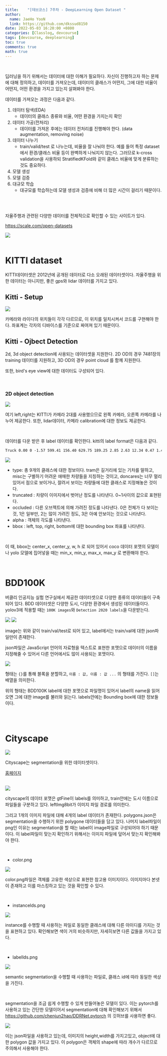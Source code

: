 ```yaml
---
title:    "[데브코스] 7주차 - DeepLearning Open Dataset "
author:
  name: JaeHo YooN
  link: https://github.com/dkssud8150
date: 2022-05-03 16:20:00 +0800
categories: [Classlog, devcourse]
tags: [devcourse, deeplearning]
toc: true
comments: true
math: true
---
```


<br>

딥러닝을 하기 위해서는 데이터에 대한 이해가 필요하다. 자신이 진행하고자 하는 문제에 대해 정의하고, 데이터를 가져오는데, 데이터의 클래스가 어떤지, 그에 대한 비율이 어떤지, 어떤 환경을 가지고 있는지 살펴봐야 한다.

데이터를 가져오는 과정은 다음과 같다.
1. 데이터 탐색(EDA)
    - 데이터의 클래스 종류와 비율, 어떤 환경을 가지는지 확인 
2. 데이터 가공(전처리)
    - 데이터를 가져온 후에는 데이터 전처리를 진행해야 한다. (data augmentation, removing noise)
3. 데이터 나누기
    - train/valid/test 로 나누는데, 비율을 잘 나눠야 한다. 예를 들어 특정 dataset에서 환경/클래스 비율 등이 완벽하게 나눠지지 않는다. 그러므로 k-cross validation을 사용하되 StratifiedKFold와 같이 클래스 비율에 맞게 분류하는 것도 중요하다.
4. 모델 생성
5. 모델 검증
6. 대규모 학습
    - 대규모를 학습하는데 모델 생성과 검증에 비해 더 많은 시간이 걸리기 때문이다.

<br>

<br>

자율주행과 관련된 다양한 데이터를 전체적으로 확인할 수 있는 사이트가 있다.

https://scale.com/open-datasets

<img src="/assets/img/dev/week12/day2/scale.png">

<br>

<br>

# KITTI dataset

KITTI데이터셋은 2012년에 공개된 데이터로 다소 오래된 데이터셋이다. 자율주행을 위한 데이터는 아니지만, 좋은 gps와 lidar 데이터를 가지고 있다.

## Kitti - Setup

<img src="/assets/img/dev/week12/day2/kitti.png">

카메라와 라이다의 위치들이 각각 다르므로, 이 위치를 일치시켜서 코드를 구현해야 한다. 좌표계는 각자의 디바이스를 기준으로 짜여져 있기 때문이다.

## Kitti - Ojbect Detection

2d, 3d object detection에 사용되는 데이터셋을 지원한다. 2D OD의 경우 7481장의 training 데이터를 지원하고, 3D OD의 경우 point cloud 를 함께 지원한다.

또한, bird's eye view에 대한 데이터도 구성되어 있다. 

<br>

### 2D object detection

<img src="/assets/img/dev/week12/day2/kitti2dod.png">

여기 left,right는 KITTI가 카메라 2대를 사용했으므로 왼쪽 카메라, 오른쪽 카메라를 나누어 제공한다. 또한, lidar데이터, 카메라 calibration에 대한 정보도 제공한다.

<br>

데이터를 다운 받은 후 label 데이터를 확인한다. kitti의 label format은 다음과 같다.

```txt
Truck 0.00 0 -1.57 599.41 156.40 629.75 189.25 2.85 2.63 12.34 0.47 1.49 69.44 -1.56
```

<img src="/assets/img/dev/week10/day5/kitti.png">

- type: 총 9개의 클래스에 대한 정보이다. tram은 길거리에 있는 기차를 말하고, misc는 구별하기 어려운 애매한 차량들을 지칭하는 것이고, doncares는 너무 멀리 있어서 점으로 보이거나, 잘려서 보이는 차량들에 대한 클래스로 지정해놓은 것이다.
- truncated : 차량이 이미지에서 벗어난 정도를 나타낸다. 0~1사이의 값으로 표현된다.
- occluded : 다른 오브젝트에 의해 가려진 정도를 나타낸다. 0은 전체가 다 보이는 것, 1은 일부만, 2는 많이 가려진 정도, 3은 아예 안보이는 것으로 나타낸다.
- alpha : 객체의 각도를 나타낸다.
- bbox : left, top, right, bottom에 대한 bounding box 좌표를 나타낸다.

<br>

이 때, bbox는 center_x, center_y, w, h 로 되어 있어서 coco 데이터 포맷의 모델이나 yolo 모델에 집어넣을 때는 min_x, min_y, max_x, max_y 로 변환해야 한다.

<br>

# BDD100K

버클리 인공지능 실험 연구실에서 제공한 데이터셋으로 다양한 종류의 데이터들이 구축되어 있다. BDD 데이터셋은 다양한 도시, 다양한 환경에서 생성된 데이터들이다. yolov3에 적용할 때는 `100K images`와 `Detection 2020 labels`을 다운받는다. 

<img src="/assets/img/dev/week12/day2/bdd100kimage.png">
<img src="/assets/img/dev/week12/day2/bddlabel.png">

image는 위와 같이 train/val/test로 되어 있고, label에서는 train/val에 대한 json파일만이 존재한다.

json파일은 JavaScript 언어의 자료형을 텍스트로 표현한 포맷으로 데이터의 이름을 지정해줄 수 있어서 다른 언어에서도 많이 사용되는 포맷이다.

<img src="/assets/img/dev/week12/day2/json.png">

형태는 `{}`를 통해 블록을 분할하고, `이름 : 값, 이름 : 값 ...` 의 형태를 가진다. `[]`는 배열을 의미한다.

위의 형태는 BDD100K label에 대한 포맷으로 파일명이 있어서 label의 name을 읽어오면 그에 대한 image를 불러와 읽는다. labels안에는 Bounding box에 대한 정보들이다. 

<br>

<br>

# Cityscape

<img src="/assets/img/dev/week12/day2/cityscape.png">

Cityscape는 segmentation을 위한 데이터셋이다.

[홈페이지](https://www.cityscapes-dataset.com/)

<br>

<img src="/assets/img/dev/week12/day2/cityscapelabel.png">

cityscape의 데이터 포맷은 gtFine이 labels를 의미하고, train안에는 도시 이름으로 파일들을 구분하고 있다. leftImg8bit가 이미지 파일 경로를 의미한다.

그리고 1개의 이미지 파일에 대해 4개의 label 데이터가 존재한다. polygons.json은 segmentation을 수행하기 위한 polygone 데이터들을 담고 있다. 나머지 label파일이 png인 이유는 segmentation을 할 때는 label이 image파일로 구성되어야 하기 때문이다. 이 label파일이 맞는지 확인하기 위해서는 이미지 파일에 덮어서 맞는지 확인해봐야 한다.

<br>

- color.png

<img src="/assets/img/dev/week12/day2/cityscapecolor.png">

color.png파일은 객체를 고유한 색상으로 표현한 참고용 이미지이다. 이미지마다 본넷이 존재하고 이를 마스킹하고 있는 것을 확인할 수 있다.

<br>

- instancelds.png

<img src="/assets/img/dev/week12/day2/cityscapeinstance.png">

instance를 수행할 때 사용하는 파일로 동일한 클래스에 대해 다른 아이디를 가지는 것을 표현하고 있다. 확인해보면 색이 거의 비슷하지만, 자세히보면 다른 값들을 가지고 있다.

<br>

- labellds.png

<img src="/assets/img/dev/week12/day2/cityscapesemantic.png">

semantic segmentation을 수행할 때 사용하는 파일로, 클래스 id에 따라 동일한 색상을 가진다.

<br>

segmentation을 조금 쉽게 수행할 수 있게 만들어놓은 모델이 있다. 이는 pytorch를 사용하고 있는 간단한 모델이어서 segmentation에 대해 확인해보기 위해서 https://github.com/chenjun2hao/DDRNet.pytorch 의 깃허브를 사용하면 좋다.

<img src="/assets/img/dev/week12/day2/ddrnetlabel.png">

이는 json파일을 사용하고 있는데, 이미지의 height,width를 가지고있고, object에 대한 polygon 값을 가지고 있다. 이 polygon은 객체의 shape에 따라 개수가 다르므로 주의해서 사용해야 한다.

